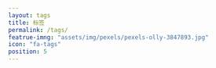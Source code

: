 ```yaml
---
layout: tags
title: 标签
permalink: /tags/
featrue-imng: "assets/img/pexels/pexels-olly-3847893.jpg"
icon: "fa-tags"
position: 5
---
```


